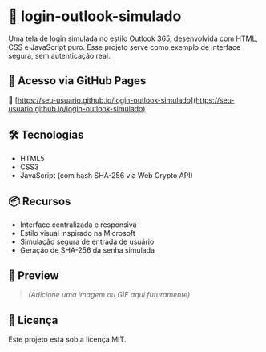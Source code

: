 # 💼 login-outlook-simulado

Uma tela de login simulada no estilo Outlook 365, desenvolvida com HTML, CSS e JavaScript puro. Esse projeto serve como exemplo de interface segura, sem autenticação real.

## 🚀 Acesso via GitHub Pages

🔗 [https://seu-usuario.github.io/login-outlook-simulado](https://seu-usuario.github.io/login-outlook-simulado)

## 🛠 Tecnologias

- HTML5
- CSS3
- JavaScript (com hash SHA-256 via Web Crypto API)

## 📦 Recursos

- Interface centralizada e responsiva
- Estilo visual inspirado na Microsoft
- Simulação segura de entrada de usuário
- Geração de SHA-256 da senha simulada

## 📸 Preview

> *(Adicione uma imagem ou GIF aqui futuramente)*

## 📝 Licença

Este projeto está sob a licença MIT.
